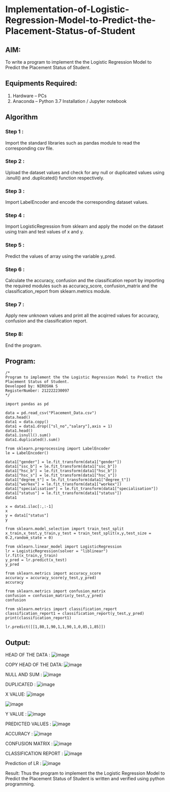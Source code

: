 # Implementation-of-Logistic-Regression-Model-to-Predict-the-Placement-Status-of-Student

## AIM:
To write a program to implement the the Logistic Regression Model to Predict the Placement Status of Student.

## Equipments Required:
1. Hardware – PCs
2. Anaconda – Python 3.7 Installation / Jupyter notebook

## Algorithm
### Step 1 :
Import the standard libraries such as pandas module to read the corresponding csv file.

### Step 2 :
Upload the dataset values and check for any null or duplicated values using .isnull() and .duplicated() function respectively.

### Step 3 :
Import LabelEncoder and encode the corresponding dataset values.

### Step 4 :
Import LogisticRegression from sklearn and apply the model on the dataset using train and test values of x and y.

### Step 5 :
Predict the values of array using the variable y_pred.

### Step 6 :
Calculate the accuracy, confusion and the classification report by importing the required modules such as accuracy_score, confusion_matrix and the classification_report from sklearn.metrics module.

### Step 7 :
Apply new unknown values and print all the acqirred values for accuracy, confusion and the classification report.

### Step 8:
End the program.
## Program:
```
/*
Program to implement the the Logistic Regression Model to Predict the Placement Status of Student.
Developed by: NIROSHA S
RegisterNumber: 212222230097 
*/
```
```
import pandas as pd

data = pd.read_csv("Placement_Data.csv")
data.head()
data1 = data.copy()
data1 = data1.drop(["sl_no","salary"],axis = 1)
data1.head()
data1.isnull().sum()
data1.duplicated().sum()

from sklearn.preprocessing import LabelEncoder
le = LabelEncoder()

data1["gender"] = le.fit_transform(data1["gender"])
data1["ssc_b"] = le.fit_transform(data1["ssc_b"])
data1["hsc_b"] = le.fit_transform(data1["hsc_b"])
data1["hsc_s"] = le.fit_transform(data1["hsc_s"])
data1["degree_t"] = le.fit_transform(data1["degree_t"])
data1["workex"] = le.fit_transform(data1["workex"])
data1["specialisation"] = le.fit_transform(data1["specialisation"])
data1["status"] = le.fit_transform(data1["status"])
data1

x = data1.iloc[:,:-1]
x
y = data1["status"]
y

from sklearn.model_selection import train_test_split
x_train,x_test,y_train,y_test = train_test_split(x,y,test_size = 0.2,random_state = 0)

from sklearn.linear_model import LogisticRegression
lr = LogisticRegression(solver = "liblinear")
lr.fit(x_train,y_train)
y_pred = lr.predict(x_test)
y_pred

from sklearn.metrics import accuracy_score
accuracy = accuracy_score(y_test,y_pred)
accuracy

from sklearn.metrics import confusion_matrix
confusion = confusion_matrix(y_test,y_pred)
confusion

from sklearn.metrics import classification_report
classification_report1 = classification_report(y_test,y_pred)
print(classification_report1)

lr.predict([[1,80,1,90,1,1,90,1,0,85,1,85]])
```
## Output:
HEAD OF THE DATA :
![image](https://github.com/Niroshassithanathan/Implementation-of-Logistic-Regression-Model-to-Predict-the-Placement-Status-of-Student/assets/121418437/7d867b1d-1942-4470-9f16-04d988bfa01f)


COPY HEAD OF THE DATA:
![image](https://github.com/Niroshassithanathan/Implementation-of-Logistic-Regression-Model-to-Predict-the-Placement-Status-of-Student/assets/121418437/ee207f05-2131-4252-a6e2-9873c0e8fc31)

NULL AND SUM :
![image](https://github.com/Niroshassithanathan/Implementation-of-Logistic-Regression-Model-to-Predict-the-Placement-Status-of-Student/assets/121418437/ed6a419e-b440-472d-9642-d727d9b1aa40)


DUPLICATED :
![image](https://github.com/Niroshassithanathan/Implementation-of-Logistic-Regression-Model-to-Predict-the-Placement-Status-of-Student/assets/121418437/db3edf6f-b7fb-4fb7-baec-3876067018fe)


X VALUE:
![image](https://github.com/Niroshassithanathan/Implementation-of-Logistic-Regression-Model-to-Predict-the-Placement-Status-of-Student/assets/121418437/bfdff9f8-af25-422d-bad8-f4457e8349f0)

![image](https://github.com/Niroshassithanathan/Implementation-of-Logistic-Regression-Model-to-Predict-the-Placement-Status-of-Student/assets/121418437/2d6918db-40bc-449c-996c-0dee1d59b15c)

Y VALUE :
![image](https://github.com/Niroshassithanathan/Implementation-of-Logistic-Regression-Model-to-Predict-the-Placement-Status-of-Student/assets/121418437/e8c8654f-a62d-4189-b6a1-071b36e38364)


PREDICTED VALUES :
![image](https://github.com/Niroshassithanathan/Implementation-of-Logistic-Regression-Model-to-Predict-the-Placement-Status-of-Student/assets/121418437/98ceef5f-abf1-4c1a-a7a8-2f3c3eab8df4)


ACCURACY :
![image](https://github.com/Niroshassithanathan/Implementation-of-Logistic-Regression-Model-to-Predict-the-Placement-Status-of-Student/assets/121418437/4aab5c65-7fd9-400d-b1d7-4abf36c1ff94)

CONFUSION MATRIX :
![image](https://github.com/Niroshassithanathan/Implementation-of-Logistic-Regression-Model-to-Predict-the-Placement-Status-of-Student/assets/121418437/ba0a17b6-89fb-4526-b20c-e8b1a315f2da)


CLASSIFICATION REPORT :
![image](https://github.com/Niroshassithanathan/Implementation-of-Logistic-Regression-Model-to-Predict-the-Placement-Status-of-Student/assets/121418437/b0c48ca8-2cbf-4d5f-bd44-cf68771d804e)


Prediction of LR :
![image](https://github.com/Niroshassithanathan/Implementation-of-Logistic-Regression-Model-to-Predict-the-Placement-Status-of-Student/assets/121418437/1f4c078d-e713-4589-bf0c-7db945821f3e)


Result:
Thus the program to implement the the Logistic Regression Model to Predict the Placement Status of Student is written and verified using python programming.
